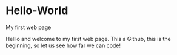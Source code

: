 # Hello-World
My first web page

Helllo and welcome to my first web page. This a Github, this is the beginning, so let us see how far we can code!
